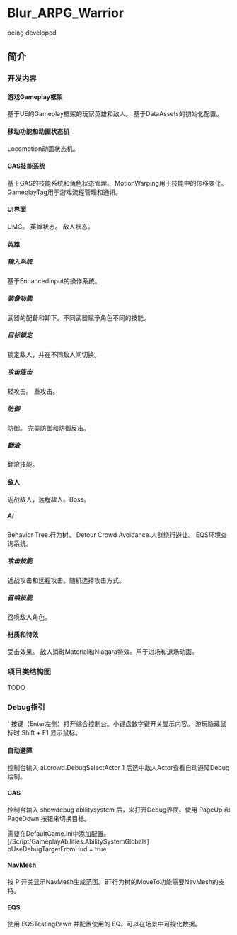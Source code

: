 # Blur_ARPG_Warrior
being developed

## 简介


### 开发内容

#### 游戏Gameplay框架
基于UE的Gameplay框架的玩家英雄和敌人。
基于DataAssets的初始化配置。

#### 移动功能和动画状态机
Locomotion动画状态机。

#### GAS技能系统
基于GAS的技能系统和角色状态管理。
MotionWarping用于技能中的位移变化。
GameplayTag用于游戏流程管理和通讯。

#### UI界面
UMG。
英雄状态。
敌人状态。

#### 英雄
##### 输入系统
基于EnhancedInput的操作系统。
##### 装备功能
武器的配备和卸下。不同武器赋予角色不同的技能。
##### 目标锁定
锁定敌人，并在不同敌人间切换。
##### 攻击连击
轻攻击。
重攻击。
##### 防御
防御。
完美防御和防御反击。
##### 翻滚
翻滚技能。

#### 敌人
近战敌人，远程敌人。Boss。
##### AI
Behavior Tree.行为树。
Detour Crowd Avoidance.人群绕行避让。
EQS环境查询系统。
##### 攻击技能
近战攻击和远程攻击。随机选择攻击方式。
##### 召唤技能
召唤敌人角色。

#### 材质和特效
受击效果。
敌人消融Material和Niagara特效。用于进场和退场动画。


### 项目类结构图
TODO


### Debug指引
' 按键（Enter左侧）打开综合控制台。小键盘数字键开关显示内容。
游玩隐藏鼠标时 Shift + F1 显示鼠标。

#### 自动避障
控制台输入 ai.crowd.DebugSelectActor 1 后选中敌人Actor查看自动避障Debug绘制。

#### GAS
控制台输入 showdebug abilitysystem 后，来打开Debug界面。使用 PageUp 和 PageDown 按钮来切换目标。

需要在DefaultGame.ini中添加配置。
[/Script/GameplayAbilities.AbilitySystemGlobals]
bUseDebugTargetFromHud = true

#### NavMesh
按 P 开关显示NavMesh生成范围。BT行为树的MoveTo功能需要NavMesh的支持。

#### EQS
使用 EQSTestingPawn 并配置使用的 EQ。可以在场景中可视化数据。